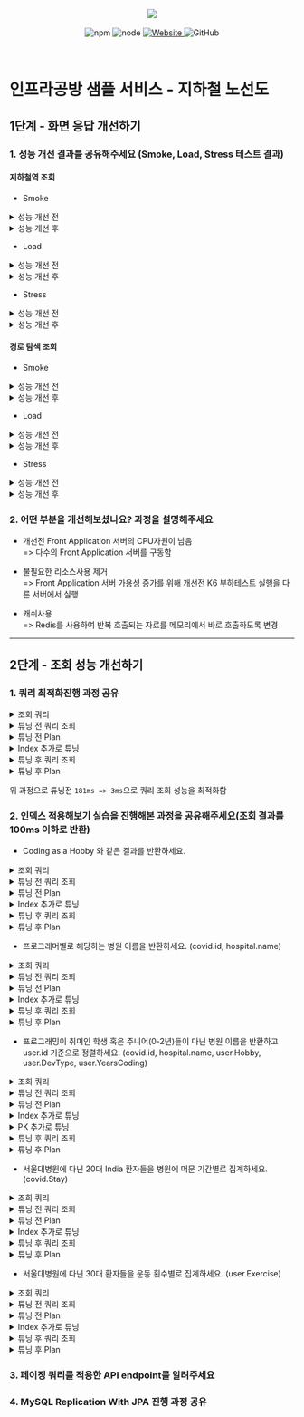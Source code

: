 <p align="center">
    <img width="200px;" src="https://raw.githubusercontent.com/woowacourse/atdd-subway-admin-frontend/master/images/main_logo.png"/>
</p>
<p align="center">
  <img alt="npm" src="https://img.shields.io/badge/npm-%3E%3D%205.5.0-blue">
  <img alt="node" src="https://img.shields.io/badge/node-%3E%3D%209.3.0-blue">
  <a href="https://edu.nextstep.camp/c/R89PYi5H" alt="nextstep atdd">
    <img alt="Website" src="https://img.shields.io/website?url=https%3A%2F%2Fedu.nextstep.camp%2Fc%2FR89PYi5H">
  </a>
  <img alt="GitHub" src="https://img.shields.io/github/license/next-step/atdd-subway-service">
</p>

<br>

# 인프라공방 샘플 서비스 - 지하철 노선도
## 1단계 - 화면 응답 개선하기
### 1. 성능 개선 결과를 공유해주세요 (Smoke, Load, Stress 테스트 결과)

#### 지하철역 조회
- Smoke
<details><summary>성능 개선 전</summary>

```bash

          /\      |‾‾| /‾‾/   /‾‾/
     /\  /  \     |  |/  /   /  /
    /  \/    \    |     (   /   ‾‾\
   /          \   |  |\  \ |  (‾)  |
  / __________ \  |__| \__\ \_____/ .io

  execution: local
     script: smoke.js
     output: -

  scenarios: (100.00%) 1 scenario, 1 max VUs, 40s max duration (incl. graceful stop):
           * default: 1 looping VUs for 10s (gracefulStop: 30s)


running (11.1s), 0/1 VUs, 8 complete and 0 interrupted iterations
default ✓ [======================================] 1 VUs  10s

     ✓ 메인페이지가 정상적으로 응답함
     ✓ 지하철역이 정상적으로 조회됨

     checks.........................: 100.00% ✓ 16       ✗ 0
     data_received..................: 593 kB  53 kB/s
     data_sent......................: 2.6 kB  231 B/s
     http_req_blocked...............: avg=4.27ms   min=3.11µs  med=3.25µs   max=68.36ms  p(90)=3.62µs   p(95)=17.09ms
     http_req_connecting............: avg=191.66µs min=0s      med=0s       max=3.06ms   p(90)=0s       p(95)=766.65µs
   ✗ http_req_duration..............: avg=189.56ms min=16.2ms  med=101.47ms max=994.87ms p(90)=359.25ms p(95)=553.03ms
       { expected_response:true }...: avg=189.56ms min=16.2ms  med=101.47ms max=994.87ms p(90)=359.25ms p(95)=553.03ms
     http_req_failed................: 0.00%   ✓ 0        ✗ 16
     http_req_receiving.............: avg=5.08ms   min=71.04µs med=963.25µs max=22.9ms   p(90)=16.48ms  p(95)=18.92ms
     http_req_sending...............: avg=96.27µs  min=58.82µs med=87.35µs  max=195.85µs p(90)=126.52µs p(95)=145.34µs
     http_req_tls_handshaking.......: avg=1.62ms   min=0s      med=0s       max=25.98ms  p(90)=0s       p(95)=6.49ms
     http_req_waiting...............: avg=184.38ms min=15.99ms med=92.48ms  max=971.89ms p(90)=350.69ms p(95)=545.63ms
     http_reqs......................: 16      1.438287/s
     iteration_duration.............: avg=1.39s    min=1.17s   med=1.29s    max=2.11s    p(90)=1.63s    p(95)=1.87s
     iterations.....................: 8       0.719144/s
     vus............................: 1       min=1      max=1
     vus_max........................: 1       min=1      max=1

ERRO[0012] some thresholds have failed
```

</details>

<details><summary>성능 개선 후</summary>

```bash
          /\      |‾‾| /‾‾/   /‾‾/
     /\  /  \     |  |/  /   /  /
    /  \/    \    |     (   /   ‾‾\
   /          \   |  |\  \ |  (‾)  |
  / __________ \  |__| \__\ \_____/ .io

  execution: local
     script: smoke.js
     output: -

  scenarios: (100.00%) 1 scenario, 1 max VUs, 40s max duration (incl. graceful stop):
           * default: 1 looping VUs for 10s (gracefulStop: 30s)


running (10.5s), 0/1 VUs, 10 complete and 0 interrupted iterations
default ✓ [======================================] 1 VUs  10s

     ✓ 메인페이지가 정상적으로 응답함
     ✓ 지하철역이 정상적으로 조회됨

     checks.........................: 100.00% ✓ 20       ✗ 0
     data_received..................: 740 kB  71 kB/s
     data_sent......................: 2.5 kB  239 B/s
     http_req_blocked...............: avg=3.19ms   min=2.92µs  med=3.03µs  max=63.75ms  p(90)=3.1µs    p(95)=3.19ms
     http_req_connecting............: avg=102.51µs min=0s      med=0s      max=2.05ms   p(90)=0s       p(95)=102.51µ
   ✓ http_req_duration..............: avg=20.19ms  min=12.99ms med=18.95ms max=37.4ms   p(90)=25.79ms  p(95)=33.6ms
       { expected_response:true }...: avg=20.19ms  min=12.99ms med=18.95ms max=37.4ms   p(90)=25.79ms  p(95)=33.6ms
     http_req_failed................: 0.00%   ✓ 0        ✗ 20
     http_req_receiving.............: avg=831.09µs min=72.74µs med=193.3µs max=5.91ms   p(90)=1.72ms   p(95)=3.25ms
     http_req_sending...............: avg=95.09µs  min=47.44µs med=89.17µs max=210.46µs p(90)=136.63µs p(95)=142.32µ
     http_req_tls_handshaking.......: avg=984.45µs min=0s      med=0s      max=19.68ms  p(90)=0s       p(95)=984.45µ
     http_req_waiting...............: avg=19.27ms  min=12.83ms med=17.61ms max=37.1ms   p(90)=25.35ms  p(95)=32.22ms
     http_reqs......................: 20      1.905912/s
     iteration_duration.............: avg=1.04s    min=1.03s   med=1.03s   max=1.13s    p(90)=1.05s    p(95)=1.09s
     iterations.....................: 10      0.952956/s
     vus............................: 1       min=1      max=1
     vus_max........................: 1       min=1      max=1
```

</details>

- Load
<details><summary>성능 개선 전</summary>

```bash

          /\      |‾‾| /‾‾/   /‾‾/
     /\  /  \     |  |/  /   /  /
    /  \/    \    |     (   /   ‾‾\
   /          \   |  |\  \ |  (‾)  |
  / __________ \  |__| \__\ \_____/ .io

  execution: local
     script: load.js
     output: -

  scenarios: (100.00%) 1 scenario, 240 max VUs, 1m30s max duration (incl. graceful stop):
           * default: Up to 240 looping VUs for 1m0s over 5 stages (gracefulRampDown: 30s, gracefulStop: 30s)


running (1m29.7s), 000/240 VUs, 349 complete and 77 interrupted iterations
default ↓ [======================================] 206/240 VUs  1m0s

     ✓ 메인페이지가 정상적으로 응답함
     ✗ 지하철역이 정상적으로 조회됨
      ↳  22% — ✓ 81 / ✗ 281

     checks.........................: 64.34% ✓ 507      ✗ 281
     data_received..................: 7.4 MB 83 kB/s
     data_sent......................: 178 kB 2.0 kB/s
     http_req_blocked...............: avg=2.77ms   min=2.63µs  med=3.09µs   max=67.59ms p(90)=9.48ms   p(95)=10.82ms
     http_req_connecting............: avg=709.43µs min=0s      med=0s       max=12.62ms p(90)=2.42ms   p(95)=3.12ms
   ✗ http_req_duration..............: avg=14.12s   min=13.13ms med=3.57s    max=49.68s  p(90)=31.66s   p(95)=32.55s
       { expected_response:true }...: avg=4.8s     min=13.13ms med=406.58ms max=49.68s  p(90)=19.5s    p(95)=37.7s
     http_req_failed................: 35.65% ✓ 281      ✗ 507
     http_req_receiving.............: avg=1.49ms   min=32.89µs med=89.74µs  max=70.05ms p(90)=3.39ms   p(95)=10.02ms
     http_req_sending...............: avg=117.93µs min=35.43µs med=80.44µs  max=6.17ms  p(90)=176.55µs p(95)=194.71µs
     http_req_tls_handshaking.......: avg=1.99ms   min=0s      med=0s       max=54.65ms p(90)=6.84ms   p(95)=7.79ms
     http_req_waiting...............: avg=14.12s   min=12.92ms med=3.57s    max=49.68s  p(90)=31.66s   p(95)=32.5s
     http_reqs......................: 788    8.787701/s
     iteration_duration.............: avg=30.92s   min=1.09s   med=31.98s   max=52.18s  p(90)=38.28s   p(95)=40.93s
     iterations.....................: 349    3.892015/s
     vus............................: 6      min=1      max=240
     vus_max........................: 240    min=240    max=240

ERRO[0091] some thresholds have failed
```

</details>

<details><summary>성능 개선 후</summary>

```bash

          /\      |‾‾| /‾‾/   /‾‾/
     /\  /  \     |  |/  /   /  /
    /  \/    \    |     (   /   ‾‾\
   /          \   |  |\  \ |  (‾)  |
  / __________ \  |__| \__\ \_____/ .io

  execution: local
     script: load.js
     output: -

  scenarios: (100.00%) 1 scenario, 240 max VUs, 1m30s max duration (incl. graceful stop):
           * default: Up to 240 looping VUs for 1m0s over 5 stages (gracefulRampDown: 30s, gracefulStop: 30s)


running (1m00.7s), 000/240 VUs, 7824 complete and 0 interrupted iterations
default ✓ [======================================] 000/240 VUs  1m0s

     ✓ 메인페이지가 정상적으로 응답함
     ✓ 지하철역이 정상적으로 조회됨

     checks.........................: 100.00% ✓ 15648      ✗ 0
     data_received..................: 577 MB  9.5 MB/s
     data_sent......................: 1.4 MB  23 kB/s
     http_req_blocked...............: avg=198.72µs min=2.39µs  med=2.84µs   max=66.91ms  p(90)=3.01µs  p(95)=3.12µs
     http_req_connecting............: avg=67.59µs  min=0s      med=0s       max=32.06ms  p(90)=0s      p(95)=0s
   ✓ http_req_duration..............: avg=24.31ms  min=9.48ms  med=19.87ms  max=1.55s    p(90)=33.75ms p(95)=41.01ms
       { expected_response:true }...: avg=24.31ms  min=9.48ms  med=19.87ms  max=1.55s    p(90)=33.75ms p(95)=41.01ms
     http_req_failed................: 0.00%   ✓ 0          ✗ 15648
     http_req_receiving.............: avg=1.61ms   min=28.06µs med=215.94µs max=711.58ms p(90)=3.29ms  p(95)=5.66ms
     http_req_sending...............: avg=77.43µs  min=34.87µs med=54.86µs  max=24.94ms  p(90)=82.73µs p(95)=116.75µ
     http_req_tls_handshaking.......: avg=124.8µs  min=0s      med=0s       max=43ms     p(90)=0s      p(95)=0s
     http_req_waiting...............: avg=22.62ms  min=9.24ms  med=18.81ms  max=1.54s    p(90)=31.62ms p(95)=37.62ms
     http_reqs......................: 15648   257.910438/s
     iteration_duration.............: avg=1.05s    min=1.02s   med=1.04s    max=2.57s    p(90)=1.06s   p(95)=1.08s
     iterations.....................: 7824    128.955219/s
     vus............................: 13      min=1        max=239
     vus_max........................: 240     min=240      max=240
```

</details>

- Stress
<details><summary>성능 개선 전</summary>

```bash

          /\      |‾‾| /‾‾/   /‾‾/
     /\  /  \     |  |/  /   /  /
    /  \/    \    |     (   /   ‾‾\
   /          \   |  |\  \ |  (‾)  |
  / __________ \  |__| \__\ \_____/ .io

  execution: local
     script: stress.js
     output: -

  scenarios: (100.00%) 1 scenario, 300 max VUs, 1m25s max duration (incl. graceful stop):
           * default: Up to 300 looping VUs for 55s over 7 stages (gracefulRampDown: 30s, gracefulStop: 30s)


running (1m25.0s), 000/300 VUs, 307 complete and 125 interrupted iterations
default ✓ [======================================] 000/300 VUs  55s

     ✓ 메인페이지가 정상적으로 응답함
     ✗ 지하철역이 정상적으로 조회됨
      ↳  24% — ✓ 78 / ✗ 246

     checks.........................: 67.46% ✓ 510      ✗ 246
     data_received..................: 7.4 MB 87 kB/s
     data_sent......................: 209 kB 2.5 kB/s
     http_req_blocked...............: avg=3.47ms   min=2.53µs  med=3.18µs   max=31.81ms p(90)=9.73ms   p(95)=10.75ms
     http_req_connecting............: avg=918.17µs min=0s      med=0s       max=24.78ms p(90)=3.03ms   p(95)=3.14ms
   ✗ http_req_duration..............: avg=14.33s   min=12.79ms med=4.24s    max=46.72s  p(90)=33.19s   p(95)=37.52s
       { expected_response:true }...: avg=5.97s    min=12.79ms med=2.19s    max=46.72s  p(90)=20.47s   p(95)=38.1s
     http_req_failed................: 32.53% ✓ 246      ✗ 510
     http_req_receiving.............: avg=1.24ms   min=32.95µs med=94.75µs  max=29.04ms p(90)=4.21ms   p(95)=8.88ms
     http_req_sending...............: avg=148.41µs min=40.68µs med=102.34µs max=8.9ms   p(90)=188.07µs p(95)=212.73µs
     http_req_tls_handshaking.......: avg=2.45ms   min=0s      med=0s       max=23.05ms p(90)=6.82ms   p(95)=8.02ms
     http_req_waiting...............: avg=14.33s   min=12.55ms med=4.24s    max=46.72s  p(90)=33.17s   p(95)=37.52s
     http_reqs......................: 756    8.893897/s
     iteration_duration.............: avg=32.7s    min=1.09s   med=32.14s   max=50.3s   p(90)=41.75s   p(95)=43.61s
     iterations.....................: 307    3.611675/s
     vus............................: 1      min=1      max=300
     vus_max........................: 300    min=300    max=300

ERRO[0086] some thresholds have failed
```

</details>

<details><summary>성능 개선 후</summary>

```bash

          /\      |‾‾| /‾‾/   /‾‾/
     /\  /  \     |  |/  /   /  /
    /  \/    \    |     (   /   ‾‾\
   /          \   |  |\  \ |  (‾)  |
  / __________ \  |__| \__\ \_____/ .io

  execution: local
     script: stress.js
     output: -

  scenarios: (100.00%) 1 scenario, 300 max VUs, 1m25s max duration (incl. graceful stop):
           * default: Up to 300 looping VUs for 55s over 7 stages (gracefulRampDown: 30s, gracefulStop: 30s)


running (0m56.0s), 000/300 VUs, 7741 complete and 0 interrupted iterations
default ✓ [======================================] 000/300 VUs  55s

     ✓ 메인페이지가 정상적으로 응답함
     ✓ 지하철역이 정상적으로 조회됨

     checks.........................: 100.00% ✓ 15482      ✗ 0
     data_received..................: 571 MB  10 MB/s
     data_sent......................: 1.4 MB  25 kB/s
     http_req_blocked...............: avg=236.08µs min=2.46µs  med=2.85µs  max=57.46ms  p(90)=3.03µs  p(95)=3.15µs
     http_req_connecting............: avg=80.05µs  min=0s      med=0s      max=32.82ms  p(90)=0s      p(95)=0s
   ✓ http_req_duration..............: avg=21.52ms  min=9.12ms  med=19.18ms max=404.27ms p(90)=30.18ms p(95)=36.58ms
       { expected_response:true }...: avg=21.52ms  min=9.12ms  med=19.18ms max=404.27ms p(90)=30.18ms p(95)=36.58ms
     http_req_failed................: 0.00%   ✓ 0          ✗ 15482
     http_req_receiving.............: avg=1.13ms   min=25.02µs med=214µs   max=79.14ms  p(90)=3.08ms  p(95)=5.04ms
     http_req_sending...............: avg=76.13µs  min=32.97µs med=54.99µs max=21.09ms  p(90)=83.75µs p(95)=121.19µs
     http_req_tls_handshaking.......: avg=147.93µs min=0s      med=0s      max=39.79ms  p(90)=0s      p(95)=0s
     http_req_waiting...............: avg=20.31ms  min=9.02ms  med=18.15ms max=400.87ms p(90)=28.02ms p(95)=33.38ms
     http_reqs......................: 15482   276.431613/s
     iteration_duration.............: avg=1.04s    min=1.02s   med=1.04s   max=1.43s    p(90)=1.06s   p(95)=1.07s
     iterations.....................: 7741    138.215806/s
     vus............................: 1       min=1        max=299
     vus_max........................: 300     min=300      max=300
```

</details>

#### 경로 탐색 조회
- Smoke
<details><summary>성능 개선 전</summary>

```bash

          /\      |‾‾| /‾‾/   /‾‾/
     /\  /  \     |  |/  /   /  /
    /  \/    \    |     (   /   ‾‾\
   /          \   |  |\  \ |  (‾)  |
  / __________ \  |__| \__\ \_____/ .io

  execution: local
     script: smoke.js
     output: -

  scenarios: (100.00%) 1 scenario, 1 max VUs, 40s max duration (incl. graceful stop):
           * default: 1 looping VUs for 10s (gracefulStop: 30s)


running (10.7s), 0/1 VUs, 8 complete and 0 interrupted iterations
default ↓ [======================================] 1 VUs  10s

     ✓ 메인페이지가 정상적으로 응답함
     ✓ 경로가 정상적으로 검색됨

     checks.........................: 100.00% ✓ 16       ✗ 0
     data_received..................: 39 kB   3.6 kB/s
     data_sent......................: 1.1 kB  104 B/s
     http_req_blocked...............: avg=1.42ms   min=2.85µs  med=3.09µs  max=22.69ms  p(90)=3.26µs   p(95)=5.67ms
     http_req_connecting............: avg=68.78µs  min=0s      med=0s      max=1.1ms    p(90)=0s       p(95)=275.14µs
   ✗ http_req_duration..............: avg=165.83ms min=15.1ms  med=98.59ms max=615.53ms p(90)=426.89ms p(95)=491.49ms
       { expected_response:true }...: avg=165.83ms min=15.1ms  med=98.59ms max=615.53ms p(90)=426.89ms p(95)=491.49ms
     http_req_failed................: 0.00%   ✓ 0        ✗ 16
     http_req_receiving.............: avg=111.12µs min=80.45µs med=90.2µs  max=344.49µs p(90)=125.35µs p(95)=182.77µs
     http_req_sending...............: avg=96.31µs  min=64.29µs med=90.39µs max=185.48µs p(90)=119.94µs p(95)=137.01µs
     http_req_tls_handshaking.......: avg=1.29ms   min=0s      med=0s      max=20.7ms   p(90)=0s       p(95)=5.17ms
     http_req_waiting...............: avg=165.63ms min=14.92ms med=98.35ms max=615.12ms p(90)=426.72ms p(95)=491.25ms
     http_reqs......................: 16      1.49683/s
     iteration_duration.............: avg=1.33s    min=1.18s   med=1.27s   max=1.66s    p(90)=1.53s    p(95)=1.59s
     iterations.....................: 8       0.748415/s
     vus............................: 1       min=1      max=1
     vus_max........................: 1       min=1      max=1

ERRO[0012] some thresholds have failed
```

</details>

<details><summary>성능 개선 후</summary>

```bash

          /\      |‾‾| /‾‾/   /‾‾/
     /\  /  \     |  |/  /   /  /
    /  \/    \    |     (   /   ‾‾\
   /          \   |  |\  \ |  (‾)  |
  / __________ \  |__| \__\ \_____/ .io

  execution: local
     script: smoke.js
     output: -

  scenarios: (100.00%) 1 scenario, 1 max VUs, 40s max duration (incl. graceful stop):
           * default: 1 looping VUs for 10s (gracefulStop: 30s)


running (10.4s), 0/1 VUs, 10 complete and 0 interrupted iterations
default ✓ [======================================] 1 VUs  10s

     ✓ 메인페이지가 정상적으로 응답함
     ✓ 경로가 정상적으로 검색됨

     checks.........................: 100.00% ✓ 20       ✗ 0
     data_received..................: 48 kB   4.6 kB/s
     data_sent......................: 1.3 kB  121 B/s
     http_req_blocked...............: avg=1.13ms   min=2.76µs  med=3.02µs  max=22.67ms  p(90)=3.27µs   p(95)=1.13ms
     http_req_connecting............: avg=126.01µs min=0s      med=0s      max=2.52ms   p(90)=0s       p(95)=126.01µ
   ✓ http_req_duration..............: avg=20.28ms  min=14.71ms med=19.01ms max=39.22ms  p(90)=23.99ms  p(95)=24.94ms
       { expected_response:true }...: avg=20.28ms  min=14.71ms med=19.01ms max=39.22ms  p(90)=23.99ms  p(95)=24.94ms
     http_req_failed................: 0.00%   ✓ 0        ✗ 20
     http_req_receiving.............: avg=82.54µs  min=57.93µs med=77.46µs max=140.38µs p(90)=98.01µs  p(95)=104.59µ
     http_req_sending...............: avg=89.56µs  min=58.6µs  med=84.39µs max=185.37µs p(90)=108.46µs p(95)=120.5µs
     http_req_tls_handshaking.......: avg=966.28µs min=0s      med=0s      max=19.32ms  p(90)=0s       p(95)=966.28µ
     http_req_waiting...............: avg=20.11ms  min=14.55ms med=18.83ms max=38.9ms   p(90)=23.84ms  p(95)=24.8ms
     http_reqs......................: 20      1.915227/s
     iteration_duration.............: avg=1.04s    min=1.03s   med=1.04s   max=1.08s    p(90)=1.04s    p(95)=1.06s
     iterations.....................: 10      0.957613/s
     vus............................: 1       min=1      max=1
     vus_max........................: 1       min=1      max=1
```

</details>

- Load
<details><summary>성능 개선 전</summary>

```bash

          /\      |‾‾| /‾‾/   /‾‾/
     /\  /  \     |  |/  /   /  /
    /  \/    \    |     (   /   ‾‾\
   /          \   |  |\  \ |  (‾)  |
  / __________ \  |__| \__\ \_____/ .io

  execution: local
     script: load.js
     output: -

  scenarios: (100.00%) 1 scenario, 240 max VUs, 1m30s max duration (incl. graceful stop):
           * default: Up to 240 looping VUs for 1m0s over 5 stages (gracefulRampDown: 30s, gracefulStop: 30s)

ERRO[0088] TypeError: Cannot read property 'length' of undefined
running at 경로가 정상적으로 검색됨 (file:///app/infra-subway-performance/infra-subway-performance/k6-script/map/load.js:45:56(6))
default at go.k6.io/k6/js/common.Bind.func1 (native)
        at 경로탐색_결과_확인 (file:///app/infra-subway-performance/infra-subway-performance/k6-script/map/load.js:44:39(7))
        at file:///app/infra-subway-performance/infra-subway-performance/k6-script/map/load.js:24:29(15)  executor=ramping-vus scenario=default source=stacktrace

running (1m30.0s), 000/240 VUs, 343 complete and 57 interrupted iterations
default ✓ [======================================] 000/240 VUs  1m0s

     ✓ 메인페이지가 정상적으로 응답함
     ✗ 경로가 정상적으로 검색됨
      ↳  9% — ✓ 32 / ✗ 311

     checks.........................: 58.14% ✓ 432      ✗ 311
     data_received..................: 1.6 MB 18 kB/s
     data_sent......................: 159 kB 1.8 kB/s
     http_req_blocked...............: avg=2.77ms   min=2.28µs  med=3.15µs  max=34.27ms p(90)=9.17ms   p(95)=10.71ms
     http_req_connecting............: avg=725.46µs min=0s      med=0s      max=6.21ms  p(90)=2.51ms   p(95)=3.1ms
   ✗ http_req_duration..............: avg=15.24s   min=11.32ms med=4.83s   max=48.97s  p(90)=32.03s   p(95)=32.72s
       { expected_response:true }...: avg=3.67s    min=11.32ms med=65.86ms max=48.97s  p(90)=7.55s    p(95)=28.04s
     http_req_failed................: 41.85% ✓ 311      ✗ 432
     http_req_receiving.............: avg=602.66µs min=32.21µs med=91.79µs max=21.26ms p(90)=1.07ms   p(95)=3.15ms
     http_req_sending...............: avg=128.7µs  min=35.37µs med=78.98µs max=9.92ms  p(90)=180.23µs p(95)=202.49µs
     http_req_tls_handshaking.......: avg=1.96ms   min=0s      med=0s      max=23.7ms  p(90)=6.39ms   p(95)=7.96ms
     http_req_waiting...............: avg=15.24s   min=10.92ms med=4.82s   max=48.97s  p(90)=32.03s   p(95)=32.72s
     http_reqs......................: 743    8.255277/s
     iteration_duration.............: avg=32.62s   min=16.4s   med=31.34s  max=49.99s  p(90)=38.85s   p(95)=42.1s
     iterations.....................: 343    3.810982/s
     vus............................: 1      min=1      max=240
     vus_max........................: 240    min=240    max=240

ERRO[0091] some thresholds have failed
```

</details>

<details><summary>성능 개선 후</summary>

```bash

          /\      |‾‾| /‾‾/   /‾‾/
     /\  /  \     |  |/  /   /  /
    /  \/    \    |     (   /   ‾‾\
   /          \   |  |\  \ |  (‾)  |
  / __________ \  |__| \__\ \_____/ .io

  execution: local
     script: load.js
     output: -

  scenarios: (100.00%) 1 scenario, 240 max VUs, 1m30s max duration (incl. graceful stop):
           * default: Up to 240 looping VUs for 1m0s over 5 stages (gracefulRampDown: 30s, gracefulStop: 30s)


running (1m00.9s), 000/240 VUs, 7936 complete and 0 interrupted iterations
default ✓ [======================================] 000/240 VUs  1m0s

     ✓ 메인페이지가 정상적으로 응답함
     ✓ 경로가 정상적으로 검색됨

     checks.........................: 100.00% ✓ 15872      ✗ 0
     data_received..................: 36 MB   591 kB/s
     data_sent......................: 701 kB  12 kB/s
     http_req_blocked...............: avg=180.48µs min=2.12µs  med=2.84µs  max=46.96ms  p(90)=2.99µs  p(95)=3.09µs
     http_req_connecting............: avg=57.26µs  min=0s      med=0s      max=21.09ms  p(90)=0s      p(95)=0s
   ✓ http_req_duration..............: avg=18.15ms  min=9.66ms  med=16.49ms max=629.72ms p(90)=24.79ms p(95)=28.64ms
       { expected_response:true }...: avg=18.15ms  min=9.66ms  med=16.49ms max=629.72ms p(90)=24.79ms p(95)=28.64ms
     http_req_failed................: 0.00%   ✓ 0          ✗ 15872
     http_req_receiving.............: avg=68.76µs  min=25.91µs med=50.91µs max=19.22ms  p(90)=74.46µs p(95)=97.52µs
     http_req_sending...............: avg=60.97µs  min=35.79µs med=54.84µs max=3.1ms    p(90)=72.99µs p(95)=85.1µs
     http_req_tls_handshaking.......: avg=116.59µs min=0s      med=0s      max=32.36ms  p(90)=0s      p(95)=0s
     http_req_waiting...............: avg=18.02ms  min=9.55ms  med=16.36ms max=629.62ms p(90)=24.67ms p(95)=28.52ms
     http_reqs......................: 15872   260.601696/s
     iteration_duration.............: avg=1.03s    min=1.02s   med=1.03s   max=1.68s    p(90)=1.04s   p(95)=1.05s
     iterations.....................: 7936    130.300848/s
     vus............................: 9       min=1        max=240
     vus_max........................: 240     min=240      max=240

```

</details>

- Stress
<details><summary>성능 개선 전</summary>

```bash

          /\      |‾‾| /‾‾/   /‾‾/
     /\  /  \     |  |/  /   /  /
    /  \/    \    |     (   /   ‾‾\
   /          \   |  |\  \ |  (‾)  |
  / __________ \  |__| \__\ \_____/ .io

  execution: local
     script: stress.js
     output: -

  scenarios: (100.00%) 1 scenario, 300 max VUs, 1m25s max duration (incl. graceful stop):
           * default: Up to 300 looping VUs for 55s over 7 stages (gracefulRampDown: 30s, gracefulStop: 30s)

ERRO[0083] TypeError: Cannot read property 'length' of undefined
running at 경로가 정상적으로 검색됨 (file:///app/infra-subway-performance/infra-subway-performance/k6-script/map/stress.js:47:56(6))
default at go.k6.io/k6/js/common.Bind.func1 (native)
        at 경로탐색_결과_확인 (file:///app/infra-subway-performance/infra-subway-performance/k6-script/map/stress.js:46:39(7))
        at file:///app/infra-subway-performance/infra-subway-performance/k6-script/map/stress.js:26:29(15)  executor=ramping-vus scenario=default source=stacktrace

running (1m24.9s), 000/300 VUs, 313 complete and 126 interrupted iterations
default ✓ [======================================] 000/300 VUs  55s

     ✓ 메인페이지가 정상적으로 응답함
     ✗ 경로가 정상적으로 검색됨
      ↳  13% — ✓ 43 / ✗ 270

     checks.........................: 64.09% ✓ 482      ✗ 270
     data_received..................: 1.8 MB 22 kB/s
     data_sent......................: 197 kB 2.3 kB/s
     http_req_blocked...............: avg=3.32ms   min=2.5µs   med=3.17µs  max=28.43ms p(90)=9.52ms   p(95)=10.72ms
     http_req_connecting............: avg=907.2µs  min=0s      med=0s      max=15.15ms p(90)=3.06ms   p(95)=3.14ms
   ✗ http_req_duration..............: avg=14.66s   min=11.1ms  med=6.07s   max=52.29s  p(90)=34.99s   p(95)=36.72s
       { expected_response:true }...: avg=4.86s    min=11.1ms  med=1.41s   max=52.29s  p(90)=8.45s    p(95)=28.12s
     http_req_failed................: 35.90% ✓ 270      ✗ 482
     http_req_receiving.............: avg=282.23µs min=33.04µs med=89.51µs max=13.46ms p(90)=422.95µs p(95)=886.68µs
     http_req_sending...............: avg=173.58µs min=39.9µs  med=93.09µs max=12.51ms p(90)=180.94µs p(95)=209.42µs
     http_req_tls_handshaking.......: avg=2.33ms   min=0s      med=0s      max=24.31ms p(90)=6.66ms   p(95)=7.65ms
     http_req_waiting...............: avg=14.66s   min=10.88ms med=6.07s   max=52.29s  p(90)=34.99s   p(95)=36.72s
     http_reqs......................: 752    8.857125/s
     iteration_duration.............: avg=33.21s   min=1.24s   med=31.24s  max=53.33s  p(90)=40.91s   p(95)=43.55s
     iterations.....................: 313    3.686543/s
     vus............................: 8      min=1      max=300
     vus_max........................: 300    min=300    max=300

ERRO[0086] some thresholds have failed
```

</details>

<details><summary>성능 개선 후</summary>

```bash

          /\      |‾‾| /‾‾/   /‾‾/
     /\  /  \     |  |/  /   /  /
    /  \/    \    |     (   /   ‾‾\
   /          \   |  |\  \ |  (‾)  |
  / __________ \  |__| \__\ \_____/ .io

  execution: local
     script: stress.js
     output: -

  scenarios: (100.00%) 1 scenario, 300 max VUs, 1m25s max duration (incl. graceful stop):
           * default: Up to 300 looping VUs for 55s over 7 stages (gracefulRampDown: 30s, gracefulStop: 30s)


running (0m56.0s), 000/300 VUs, 7801 complete and 0 interrupted iterations
default ✓ [======================================] 000/300 VUs  55s

     ✓ 메인페이지가 정상적으로 응답함
     ✓ 경로가 정상적으로 검색됨

     checks.........................: 100.00% ✓ 15602      ✗ 0
     data_received..................: 36 MB   636 kB/s
     data_sent......................: 723 kB  13 kB/s
     http_req_blocked...............: avg=224.69µs min=2.51µs  med=2.85µs  max=53.54ms  p(90)=3µs     p(95)=3.12µs
     http_req_connecting............: avg=74.68µs  min=0s      med=0s      max=20.08ms  p(90)=0s      p(95)=0s
   ✓ http_req_duration..............: avg=18.56ms  min=9.58ms  med=16.77ms max=179.2ms  p(90)=25.8ms  p(95)=30.38ms
       { expected_response:true }...: avg=18.56ms  min=9.58ms  med=16.77ms max=179.2ms  p(90)=25.8ms  p(95)=30.38ms
     http_req_failed................: 0.00%   ✓ 0          ✗ 15602
     http_req_receiving.............: avg=73.24µs  min=26.77µs med=51.63µs max=19.46ms  p(90)=77.5µs  p(95)=102.23µs
     http_req_sending...............: avg=62.03µs  min=34.48µs med=54.98µs max=4.01ms   p(90)=76.68µs p(95)=92.66µs
     http_req_tls_handshaking.......: avg=142.31µs min=0s      med=0s      max=34.37ms  p(90)=0s      p(95)=0s
     http_req_waiting...............: avg=18.43ms  min=9.43ms  med=16.64ms max=179.09ms p(90)=25.65ms p(95)=30.18ms
     http_reqs......................: 15602   278.490157/s
     iteration_duration.............: avg=1.03s    min=1.02s   med=1.03s   max=1.23s    p(90)=1.05s   p(95)=1.05s
     iterations.....................: 7801    139.245078/s
     vus............................: 1       min=1        max=300
     vus_max........................: 300     min=300      max=300

```

</details>



### 2. 어떤 부분을 개선해보셨나요? 과정을 설명해주세요
- 개선전 Front Application 서버의 CPU자원이 남음  
  => 다수의 Front Application 서버를 구동함

- 불필요한 리소스사용 제거  
  => Front Application 서버 가용성 증가를 위해 개선전 K6 부하테스트 실행을 다른 서버에서 실행
  
- 캐쉬사용  
  => Redis를 사용하여 반복 호출되는 자료를 메모리에서 바로 호출하도록 변경

---

## 2단계 - 조회 성능 개선하기
### 1. 쿼리 최적화진행 과정 공유
<details><summary>조회 쿼리</summary>

```sql
select 연봉_top5_사원.사원번호, 연봉_top5_사원.이름, 연봉_top5_사원.연봉, 직급.직급명, 사원출입기록.입출입시간,사원출입기록.지역, 사원출입기록.입출입구분
from
(
	select 
	사원.사원번호, 사원.이름, 급여.연봉
	from 
		(
			select 사원번호, 이름
			from 사원
		) 사원,
		(
			select 부서번호
			from 부서
			where 비고 = 'active'
		) 부서,
		(
		select 사원번호, 부서번호
		from 부서관리자
		where 
		now() BETWEEN  시작일자 and 종료일자
		) 부서관리자,
		(
			select 사원번호, 연봉
			from 급여
			where now() BETWEEN 시작일자 and 종료일자
		) 급여,
		(
			select 사원번호, 부서번호
			from 부서사원_매핑
			where now() BETWEEN 시작일자 and 종료일자
		) 부서사원_매핑	
	WHERE 사원.사원번호 = 부서사원_매핑.사원번호
	and 사원.사원번호 = 부서관리자.사원번호
	and 사원.사원번호 = 급여.사원번호
	and 부서사원_매핑.부서번호 = 부서.부서번호
	order by 급여.연봉 desc limit 5
) 연봉_top5_사원,
(
	select 사원번호, 직급명
	from 직급
	where now() BETWEEN 시작일자 and 종료일자
) 직급,
(
	select 사원번호, 입출입시간, 지역, 입출입구분
	from 사원출입기록
	where 입출입구분 = 'O'
) 사원출입기록
WHERE 연봉_top5_사원.사원번호 = 직급.사원번호
	and 연봉_top5_사원.사원번호 = 사원출입기록.사원번호
order by 연봉 desc, 지역;
```

</details>

<details><summary>튜닝 전 쿼리 조회</summary>

![queryResultBeforeTurning](https://raw.githubusercontent.com/LuneChaser/infra-subway-performance/step2/step2Docs/queryOptimization/queryResultBeforeTurning.JPG)

</details>

<details><summary>튜닝 전 Plan</summary>

![planBeforeTurning](https://raw.githubusercontent.com/LuneChaser/infra-subway-performance/step2/step2Docs/queryOptimization/planBeforeTurning.JPG)

</details>

<details><summary>Index 추가로 튜닝</summary>

![addIndex](https://raw.githubusercontent.com/LuneChaser/infra-subway-performance/step2/step2Docs/queryOptimization/addIndex.JPG)

</details>

</details>

<details><summary>튜닝 후 쿼리 조회</summary>

![queryResultAfterTurning](https://raw.githubusercontent.com/LuneChaser/infra-subway-performance/step2/step2Docs/queryOptimization/queryResultAfterTurning.JPG)

</details>

<details><summary>튜닝 후 Plan</summary>

![planAfterTurning](https://raw.githubusercontent.com/LuneChaser/infra-subway-performance/step2/step2Docs/queryOptimization/planAfterTurning.JPG)

</details>

위 과정으로 튜닝전 `181ms => 3ms`으로 쿼리 조회 성능을 최적화함

### 2. 인덱스 적용해보기 실습을 진행해본 과정을 공유해주세요(조회 결과를 100ms 이하로 반환)

- Coding as a Hobby 와 같은 결과를 반환하세요.

<details><summary>조회 쿼리</summary>

```sql
select hobby, ROUND(count(1)*100 / (select count(1) from subway.programmer), 1) as Response
from subway.programmer
group by hobby
order by hobby desc;
```

</details>

<details><summary>튜닝 전 쿼리 조회</summary>

![queryResultBeforeTuning](https://raw.githubusercontent.com/LuneChaser/infra-subway-performance/step2/step2Docs/acceptIndex/CodingHobby/queryResultBeforeTuning.JPG)

</details>

<details><summary>튜닝 전 Plan</summary>

![planBeforeTuning](https://raw.githubusercontent.com/LuneChaser/infra-subway-performance/step2/step2Docs/acceptIndex/CodingHobby/planBeforeTuning.JPG)

</details>

<details><summary>Index 추가로 튜닝</summary>

![addIndex](https://raw.githubusercontent.com/LuneChaser/infra-subway-performance/step2/step2Docs/acceptIndex/CodingHobby/addIndex.JPG)

</details>

</details>

<details><summary>튜닝 후 쿼리 조회</summary>

![queryResultAfterTuning](https://raw.githubusercontent.com/LuneChaser/infra-subway-performance/step2/step2Docs/acceptIndex/CodingHobby/queryResultAfterTuning.JPG)

</details>

<details><summary>튜닝 후 Plan</summary>

![planAfterTuning](https://raw.githubusercontent.com/LuneChaser/infra-subway-performance/step2/step2Docs/acceptIndex/CodingHobby/planAfterTuning.JPG)

</details>

- 프로그래머별로 해당하는 병원 이름을 반환하세요. (covid.id, hospital.name)
<details><summary>조회 쿼리</summary>

```sql
select covid.id, hospital.name
from subway.covid,
  subway.hospital
where covid.hospital_id = hospital.id
  and covid.programmer_id is not null 
```

</details>

<details><summary>튜닝 전 쿼리 조회</summary>

![queryResultBeforeTuning](https://raw.githubusercontent.com/LuneChaser/infra-subway-performance/step2/step2Docs/acceptIndex/hospitalNameForProgrammer/queryResultBeforeTuning.JPG)

</details>

<details><summary>튜닝 전 Plan</summary>

![planBeforeTuning](https://raw.githubusercontent.com/LuneChaser/infra-subway-performance/step2/step2Docs/acceptIndex/hospitalNameForProgrammer/planBeforeTuning.JPG)

</details>

<details><summary>Index 추가로 튜닝</summary>

![addIndex](https://raw.githubusercontent.com/LuneChaser/infra-subway-performance/step2/step2Docs/acceptIndex/hospitalNameForProgrammer/addIndex.JPG)

</details>

</details>

<details><summary>튜닝 후 쿼리 조회</summary>

튜닝 전 속도가 100ms이하로 조건을 만족하여 미캡처

</details>

<details><summary>튜닝 후 Plan</summary>

![planAfterTuning](https://raw.githubusercontent.com/LuneChaser/infra-subway-performance/step2/step2Docs/acceptIndex/hospitalNameForProgrammer/planAfterTuning.JPG)

</details>

- 프로그래밍이 취미인 학생 혹은 주니어(0-2년)들이 다닌 병원 이름을 반환하고 user.id 기준으로 정렬하세요. (covid.id, hospital.name, user.Hobby, user.DevType, user.YearsCoding)
<details><summary>조회 쿼리</summary>

```sql
select covid.id, hospital.name, user.hobby, user.dev_type, user.years_coding 
from subway.programmer user,
  subway.covid,
  subway.hospital
where (user.student like 'Yes%' OR user.years_coding like '0-2%') 
  and user.id = covid.programmer_id
  and user.hobby = 'Yes'
  and covid.hospital_id = hospital.id
  and covid.programmer_id is not null
order by user.id
;
```

</details>

<details><summary>튜닝 전 쿼리 조회</summary>

조회 시간이 10초 이상으로 미캡처

</details>

<details><summary>튜닝 전 Plan</summary>

![planBeforeTuning](https://raw.githubusercontent.com/LuneChaser/infra-subway-performance/step2/step2Docs/acceptIndex/hospitalNameFohospitalNameForHobbyProgrammingrProgrammer/planBeforeTuning.JPG)

</details>

<details><summary>Index 추가로 튜닝</summary>

![addIndex](https://raw.githubusercontent.com/LuneChaser/infra-subway-performance/step2/step2Docs/acceptIndex/hospitalNameForHobbyProgramming/addIndex.JPG)

</details>

<details><summary>PK 추가로 튜닝</summary>

![addIndex](https://raw.githubusercontent.com/LuneChaser/infra-subway-performance/step2/step2Docs/acceptIndex/hospitalNameForHobbyProgramming/programmerAddingPK.JPG)

</details>

</details>

<details><summary>튜닝 후 쿼리 조회</summary>

![queryResultAfterTuning](https://raw.githubusercontent.com/LuneChaser/infra-subway-performance/step2/step2Docs/acceptIndex/hospitalNameForHobbyProgramming/queryResultAfterTuning.JPG)

</details>

<details><summary>튜닝 후 Plan</summary>

![planAfterTuning](https://raw.githubusercontent.com/LuneChaser/infra-subway-performance/step2/step2Docs/acceptIndex/hospitalNameForHobbyProgramming/planAfterTuning.JPG)

</details>

- 서울대병원에 다닌 20대 India 환자들을 병원에 머문 기간별로 집계하세요. (covid.Stay)
<details><summary>조회 쿼리</summary>

```sql
select covid.stay, count(1)
from subway.covid,
  subway.member,
  subway.programmer,
  subway.hospital
where covid.member_id = member.id 
  and covid.programmer_id = programmer.id 
  and covid.hospital_id = hospital.id
  and member.age between 20 and 29
  and hospital.name = '서울대병원'
  and programmer.country = 'India'
group by covid.stay;
;
```

</details>

<details><summary>튜닝 전 쿼리 조회</summary>

![queryResultBeforeTuning](https://raw.githubusercontent.com/LuneChaser/infra-subway-performance/step2/step2Docs/acceptIndex/stayStatistics/queryResultBeforeTuning.JPG)

</details>

<details><summary>튜닝 전 Plan</summary>

![planBeforeTuning](https://raw.githubusercontent.com/LuneChaser/infra-subway-performance/step2/step2Docs/acceptIndex/stayStatistics/planBeforeTuning.JPG)

</details>

<details><summary>Index 추가로 튜닝</summary>

![addIndex](https://raw.githubusercontent.com/LuneChaser/infra-subway-performance/step2/step2Docs/acceptIndex/stayStatistics/addIndex.JPG)

</details>

</details>

<details><summary>튜닝 후 쿼리 조회</summary>

![queryResultAfterTuning](https://raw.githubusercontent.com/LuneChaser/infra-subway-performance/step2/step2Docs/acceptIndex/stayStatistics/queryResultAfterTuning.JPG)

</details>

<details><summary>튜닝 후 Plan</summary>

![planAfterTuning](https://raw.githubusercontent.com/LuneChaser/infra-subway-performance/step2/step2Docs/acceptIndex/stayStatistics/planAfterTuning.JPG)

</details>



- 서울대병원에 다닌 30대 환자들을 운동 횟수별로 집계하세요. (user.Exercise)
<details><summary>조회 쿼리</summary>

```sql
select user.Exercise, count(1)
from subway.covid,
  subway.member,
  subway.programmer user,
  subway.hospital
where covid.member_id = member.id 
  and covid.programmer_id = user.id
  and covid.hospital_id = hospital.id
  and member.age between 30 and 39
  and hospital.name = '서울대병원'
group by user.Exercise;
```

</details>

<details><summary>튜닝 전 쿼리 조회</summary>

![queryResultBeforeTuning](https://raw.githubusercontent.com/LuneChaser/infra-subway-performance/step2/step2Docs/acceptIndex/exerciseStatistics/queryResultBeforeTuning.JPG)

</details>

<details><summary>튜닝 전 Plan</summary>

![planBeforeTuning](https://raw.githubusercontent.com/LuneChaser/infra-subway-performance/step2/step2Docs/acceptIndex/exerciseStatistics/planBeforeTuning.JPG)

</details>

<details><summary>Index 추가로 튜닝</summary>

![addIndex](https://raw.githubusercontent.com/LuneChaser/infra-subway-performance/step2/step2Docs/acceptIndex/exerciseStatistics/addIndex.JPG)

</details>

</details>

<details><summary>튜닝 후 쿼리 조회</summary>

![queryResultAfterTuning](https://raw.githubusercontent.com/LuneChaser/infra-subway-performance/step2/step2Docs/acceptIndex/exerciseStatistics/queryResultAfterTuning.JPG)

</details>

<details><summary>튜닝 후 Plan</summary>

![planAfterTuning](https://raw.githubusercontent.com/LuneChaser/infra-subway-performance/step2/step2Docs/acceptIndex/exerciseStatistics/planAfterTuning.JPG)

</details>


### 3. 페이징 쿼리를 적용한 API endpoint를 알려주세요

### 4. MySQL Replication With JPA 진행 과정 공유